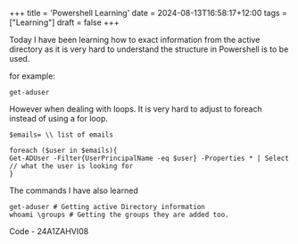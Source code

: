 +++
title = 'Powershell Learning'
date = 2024-08-13T16:58:17+12:00
tags = ["Learning"]
draft = false
+++

Today I have been learning how to exact information from the active directory as it is very hard to understand the structure in Powershell is to be used.

for example:
```
get-aduser
```

However when dealing with loops. It is very hard to adjust to foreach instead of using a for loop.

```
$emails= \\ list of emails

foreach ($user in $emails){
Get-ADUser -Filter{UserPrincipalName -eq $user} -Properties * | Select // what the user is looking for
}
```

The commands I have also learned
```
get-aduser # Getting active Directory information
whoami \groups # Getting the groups they are added too.
```

Code - 24A1ZAHVI08